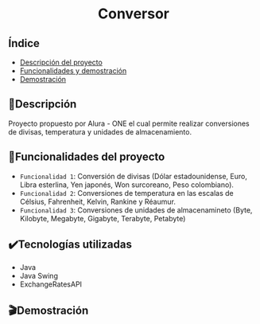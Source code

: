 # <h1 align="center"> Conversor </h1>
## Índice

* [Descripción del proyecto](Descrición)
* [ Funcionalidades y demostración](Funcionalidadesdelproyecto)
* [Demostración](Demostración)

## :page_facing_up:Descripción
Proyecto propuesto por Alura - ONE el cual permite realizar conversiones de divisas, temperatura y unidades de almacenamiento.

## :hammer:Funcionalidades del proyecto

- `Funcionalidad 1`: Conversión de divisas (Dólar estadounidense, Euro, Libra esterlina, Yen japonés, Won surcoreano, Peso colombiano).
- `Funcionalidad 2`: Conversiones de temperatura en las escalas de Célsius, Fahrenheit, Kelvin, Rankine y Réaumur.
- `Funcionalidad 3`: Conversiones de unidades de almacenamineto (Byte, Kilobyte, Megabyte, Gigabyte, Terabyte, Petabyte)

## :heavy_check_mark:Tecnologías utilizadas
* Java
* Java Swing
* ExchangeRatesAPI
## :clapper:Demostración


